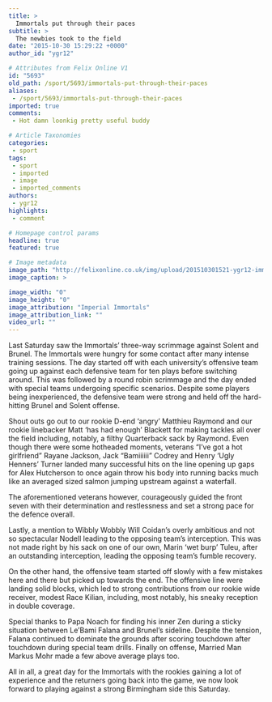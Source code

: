 ```yaml
---
title: >
  Immortals put through their paces
subtitle: >
  The newbies took to the field
date: "2015-10-30 15:29:22 +0000"
author_id: "ygr12"

# Attributes from Felix Online V1
id: "5693"
old_path: /sport/5693/immortals-put-through-their-paces
aliases:
 - /sport/5693/immortals-put-through-their-paces
imported: true
comments:
 - Hot damn loonkig pretty useful buddy

# Article Taxonomies
categories:
 - sport
tags:
 - sport
 - imported
 - image
 - imported_comments
authors:
 - ygr12
highlights:
 - comment

# Homepage control params
headline: true
featured: true

# Image metadata
image_path: "http://felixonline.co.uk/img/upload/201510301521-ygr12-immort.jpg"
image_caption: >

image_width: "0"
image_height: "0"
image_attribution: "Imperial Immortals"
image_attribution_link: ""
video_url: ""
---
```


Last Saturday saw the Immortals’ three-way scrimmage against Solent and Brunel. The Immortals were hungry for some contact after many intense training sessions. The day started off with each university’s offensive team going up against each defensive team for ten plays before switching around. This was followed by a round robin scrimmage and the day ended with special teams undergoing specific scenarios. Despite some players being inexperienced, the defensive team were strong and held off the hard-hitting Brunel and Solent offense.

Shout outs go out to our rookie D-end ‘angry’ Matthieu Raymond and our rookie linebacker Matt ‘has had enough’ Blackett for making tackles all over the field including, notably, a filthy Quarterback sack by Raymond. Even though there were some hotheaded moments, veterans “I’ve got a hot girlfriend” Rayane Jackson, Jack “Bamiiiiii” Codrey and Henry ‘Ugly Henners’ Turner landed many successful hits on the line opening up gaps for Alex Hutcherson to once again throw his body into running backs much like an averaged sized salmon jumping upstream against a waterfall.

The aforementioned veterans however, courageously guided the front seven with their determination and restlessness and set a strong pace for the defence overall.

Lastly, a mention to Wibbly Wobbly Will Coidan’s overly ambitious and not so spectacular Nodell leading to the opposing team’s interception. This was not made right by his sack on one of our own, Marin ‘wet burp’ Tuleu, after an outstanding interception, leading the opposing team’s fumble recovery.

On the other hand, the offensive team started off slowly with a few mistakes here and there but picked up towards the end. The offensive line were landing solid blocks, which led to strong contributions from our rookie wide receiver, modest Race Kilian, including, most notably, his sneaky reception in double coverage.

Special thanks to Papa Noach for finding his inner Zen during a sticky situation between Le’Bami Falana and Brunel’s sideline. Despite the tension, Falana continued to dominate the grounds after scoring touchdown after touchdown during special team drills. Finally on offense, Married Man Markus Mohr made a few above average plays too.

All in all, a great day for the Immortals with the rookies gaining a lot of experience and the returners going back into the game, we now look forward to playing against a strong Birmingham side this Saturday.
